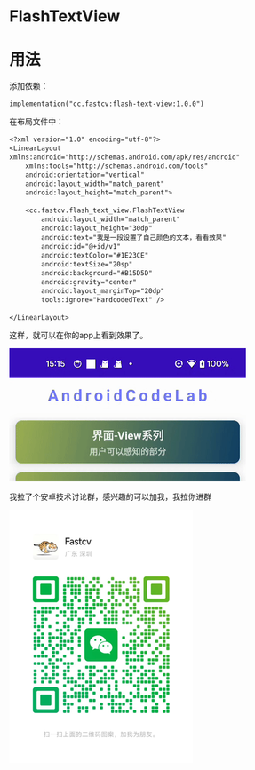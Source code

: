 # FlashTextView

# 用法



添加依赖：

```
implementation("cc.fastcv:flash-text-view:1.0.0")
```



在布局文件中：

```
<?xml version="1.0" encoding="utf-8"?>
<LinearLayout xmlns:android="http://schemas.android.com/apk/res/android"
    xmlns:tools="http://schemas.android.com/tools"
    android:orientation="vertical"
    android:layout_width="match_parent"
    android:layout_height="match_parent">

    <cc.fastcv.flash_text_view.FlashTextView
        android:layout_width="match_parent"
        android:layout_height="30dp"
        android:text="我是一段设置了自己颜色的文本，看看效果"
        android:id="@+id/v1"
        android:textColor="#1E23CE"
        android:textSize="20sp"
        android:background="#B15D5D"
        android:gravity="center"
        android:layout_marginTop="20dp"
        tools:ignore="HardcodedText" />

</LinearLayout>
```



这样，就可以在你的app上看到效果了。

![](./assets/2025_06_xiaoguotu-b55b75.gif)





我拉了个安卓技术讨论群，感兴趣的可以加我，我拉你进群

<img src="./assets/img.png" alt="image-20250610153910261" />
